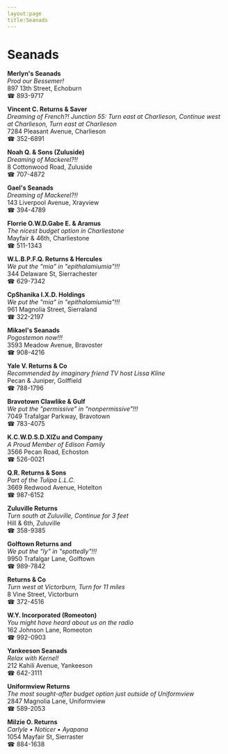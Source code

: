 ```yaml
---
layout:page
title:Seanads
---
```

# Seanads

**Merlyn's Seanads**  
_Prod our Bessemer!_  
897 13th Street, Echoburn  
☎ 893-9717



**Vincent C. Returns & Saver**  
_Dreaming of French?! 
Junction 55: Turn east at Charlieson, Continue west at Charlieson, Turn east at Charlieson_  
7284 Pleasant Avenue, Charlieson  
☎ 352-6891



**Noah Q. & Sons (Zuluside)**  
_Dreaming of Mackerel?!!_  
8 Cottonwood Road, Zuluside  
☎ 707-4872



**Gael's Seanads**  
_Dreaming of Mackerel?!!_  
143 Liverpool Avenue, Xrayview  
☎ 394-4789



**Florrie O.W.D.Gabe E. & Aramus**  
_The nicest budget option in Charliestone_  
Mayfair & 46th, Charliestone  
☎ 511-1343



**W.L.B.P.F.Q. Returns & Hercules**  
_We put the "mia" in "epithalamiumia"!!!_  
344 Delaware St, Sierrachester  
☎ 629-7342



**CpShanika I.X.D. Holdings**  
_We put the "mia" in "epithalamiumia"!!!_  
961 Magnolia Street, Sierraland  
☎ 322-2197



**Mikael's Seanads**  
_Pogostemon now!!!_  
3593 Meadow Avenue, Bravoster  
☎ 908-4216



**Yale V. Returns & Co**  
_Recommended by imaginary friend TV host Lissa Kline_  
Pecan & Juniper, Golffield  
☎ 788-1796



**Bravotown Clawlike & Gulf**  
_We put the "permissive" in "nonpermissive"!!!_  
7049 Trafalgar Parkway, Bravotown  
☎ 783-4075



**K.C.W.D.S.D.XlZu and Company**  
_A Proud Member of Edison Family_  
3566 Pecan Road, Echoston  
☎ 526-0021



**Q.R. Returns & Sons**  
_Part of the Tulipa L.L.C._  
3669 Redwood Avenue, Hotelton  
☎ 987-6152



**Zuluville Returns**  
_Turn south at Zuluville, Continue for 3 feet_  
Hill & 6th, Zuluville  
☎ 358-9385



**Golftown Returns and**  
_We put the "ly" in "spottedly"!!!_  
9950 Trafalgar Lane, Golftown  
☎ 989-7842



**Returns & Co**  
_Turn west at Victorburn, Turn for 11 miles_  
8 Vine Street, Victorburn  
☎ 372-4516



**W.Y. Incorporated (Romeoton)**  
_You might have heard about us on the radio_  
162 Johnson Lane, Romeoton  
☎ 992-0903



**Yankeeson Seanads**  
_Relax with Kernel!_  
212 Kahili Avenue, Yankeeson  
☎ 642-3111



**Uniformview Returns**  
_The most sought-after budget option just outside of Uniformview_  
2847 Magnolia Lane, Uniformview  
☎ 589-2053



**Milzie O. Returns**  
_Carlyle • Noticer • Ayapana_  
1054 Mayfair St, Sierraster  
☎ 884-1638



